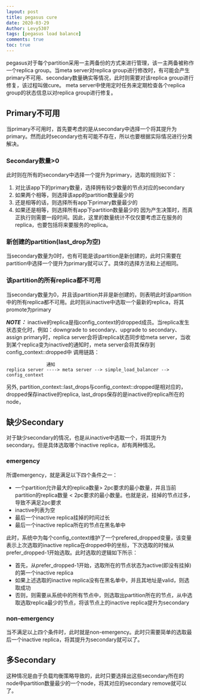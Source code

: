 ```yaml
---
layout: post
title: pegasus cure
date: 2020-03-29
Author: Levy5307
tags: [pegasus load balance]
comments: true
toc: true
---
```


pegasus对于每个partition采用一主两备份的方式来进行管理，该一主两备被称作一个replica group。当meta server对replica group进行修改时，有可能会产生primary不可用、secondary数量确实等情况，此时则需要对该replica group进行修复，该过程叫做cure。
meta server中使用定时任务来定期检查各个replica group的状态信息以对replica group进行修复。

## Primary不可用
当primary不可用时，首先要考虑的是从secondary中选择一个将其提升为primary。然而此时secondary也有可能不存在，所以也要根据实际情况进行分类解决。

### Secondary数量>0
此时则在所有的secondary中选择一个提升为primary，选取的规则如下：
1. 对比该app下的primary数量，选择拥有较少数量的节点对应的secondary
2. 如果两个相等，则选择该app的partition数量最少的
3. 还是相等的话，则选择所有app下primary数量最少的
4. 如果还是相等，则选择所有app下partition数量最少的
因为产生决策时，而真正执行则需要一段时间。因此，这里的数量统计不仅仅要考虑正在服务的replica，也要包括将来要服务的replica。

### 新创建的partition(last_drop为空)
当secondary数量为0时，也有可能是该partition是新创建的，此时只需要在partition中选择一个提升为primary就可以了。具体的选择方法和上述相同。

### 该partition的所有replica都不可用
当secondary数量为0，并且该partition并非是新创建的，则表明此时该partition中的所有replica都不可用。此时则从inactive中选取一个最新的replica，将其promote为primary

***NOTE：*** inactive的replica是指config_context的dropped成员。当replica发生状态变化时，例如：downgrade to secondary、upgrade to secondary、assign primary时，replica server会将该replica状态同步给meta server，当收到某个replica变为inactive的通知时，meta server会将其保存到config_context::dropped中
调用链路：
```
               通知
replica server ----> meta server --> simple_load_balancer --> config_context
```
另外, partition_context::last_drops与config_context::dropped是相对应的，dropped保存inactive的replica, last_drops保存的是inactive的replica所在的node，

## 缺少Secondary

对于缺少secondary的情况，也是从inactive中选取一个，将其提升为secondary。但是具体选取哪个inactive replica，却有两种情况。
### emergency

所谓emergency，就是满足以下四个条件之一：
- 一个partition允许最大的replica数量> 2pc要求的最小数量，并且当前partition的replica数量 < 2pc要求的最小数量。也就是说，挂掉的节点过多，导致不满足2pc要求
- inactive列表为空
- 最后一个inactive replica挂掉的时间过长
- 最后一个inactive replica所在的节点在黑名单中
 
此时，系统中为每个config_context维护了一个prefered_dropped变量，该变量表示上次选取的inactive replica在dropped中的坐标，下次选取的时候从prefer_dropped-1开始选取。此时选取的逻辑如下所示：
- 首先，从prefer_dropped-1开始，选取所在的节点状态为active(即没有挂掉)的第一个inactive replica
- 如果上述选取的inactive replica没有在黑名单中，并且其地址是valid，则选取成功
- 否则，则需要从系统中的所有节点中，则选取出partition所在的节点，从中选取选取replica最少的节点，将该节点上的inactive replica提升为secondary
	
### non-emergency

当不满足以上四个条件时，此时就是non-emergency。此时只需要简单的选取最后一个inactive replica，将其提升为secondary就可以了。

## 多Secondary
这种情况是由于负载均衡策略导致的，此时只要选择出这些secondary所在的node中partition数量最少的一个node，将其对应的secondary remove就可以了。

